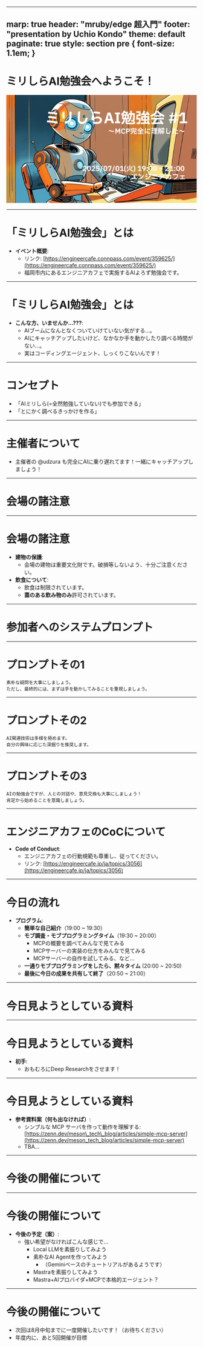 ----
marp: true
header: "mruby/edge 超入門"
footer: "presentation by Uchio Kondo"
theme: default
paginate: true
style: section pre { font-size: 1.1em; }
----

# ミリしらAI勉強会へようこそ！

![alt text](image.png)

----

# 「ミリしらAI勉強会」とは

* **イベント概要**:  
    * リンク: [https://engineercafe.connpass.com/event/359625/](https://engineercafe.connpass.com/event/359625/)  
    * 福岡市内にあるエンジニアカフェで実施するAIよろず勉強会です。  

----

# 「ミリしらAI勉強会」とは

* **こんな方、いませんか...???**:  
    * AIブームになんとなくついていけていない気がする...。  
    * AIにキャッチアップしたいけど、なかなか手を動かしたり調べる時間がない...。  
    * 実はコーディングエージェント、しっくりこないんです！  

----

# コンセプト  

* 「AIミリしら(=全然勉強していない)でも参加できる」  
* 「とにかく調べるきっかけを作る」  

----

# 主催者について

* 主催者の @udzura も完全にAIに乗り遅れてます！一緒にキャッチアップしましょう！  

----

# 会場の諸注意

----

# 会場の諸注意

* **建物の保護**:  
    * 会場の建物は重要文化財です。破損等しないよう、十分ご注意ください。  
* **飲食について**:  
    * 飲食は制限されています。  
    * **蓋のある飲み物のみ**許可されています。

----

# 参加者へのシステムプロンプト

----

# プロンプトその1

```
素朴な疑問を大事にしましょう。
ただし、最終的には、まずは手を動かしてみることを重視しましょう。
```

----

# プロンプトその2

```
AI関連技術は多様を極めます。
自分の興味に応じた深掘りを推奨します。
```

----

# プロンプトその3

```
AIの勉強会ですが、人との対話や、意見交換も大事にしましょう！
肯定から始めることを意識しましょう。
```

----

# エンジニアカフェのCoCについて

* **Code of Conduct**:  
    * エンジニアカフェの行動規範も尊重し、従ってください。  
    * リンク: [https://engineercafe.jp/ja/topics/3056](https://engineercafe.jp/ja/topics/3056)

----

# 今日の流れ

* **プログラム**:  
    * **簡単な自己紹介**（19:00 ~ 19:30）  
    * **モブ調査・モブプログラミングタイム**（19:30 ~ 20:00）
        * MCPの概要を調べてみんなで見てみる  
        * MCPサーバーの実装の仕方をみんなで見てみる  
        * MCPサーバーの自作を試してみる、など...
    * **一通りモブプログラミングをしたら、黙々タイム** (20:00 ~ 20:50)
    * **最後に今日の成果を共有して終了**（20:50 ~ 21:00）

----

# 今日見ようとしている資料

----

# 今日見ようとしている資料

* **初手**:  
    * おもむろにDeep Researchをさせます！  

----

# 今日見ようとしている資料

* **参考資料案（何も出なければ）**:  
    * シンプルな MCP サーバを作って動作を理解する: [https://zenn.dev/meson\_tech\_blog/articles/simple-mcp-server](https://zenn.dev/meson_tech_blog/articles/simple-mcp-server)  
    * TBA...

----

# 今後の開催について

----

# 今後の開催について

* **今後の予定（案）**:
    * 強い希望がなければこんな感じで...
        * Local LLMを素振りしてみよう
        * 素朴なAI Agentを作ってみよう
            * （Geminiベースのチュートリアルがあるようです）
        * Mastraを素振りしてみよう
        * Mastra+AIプロバイダ+MCPで本格的エージェント？

----

# 今後の開催について

- 次回は8月中旬までに一度開催したいです！（お待ちください）
- 年度内に、あと5回開催が目標